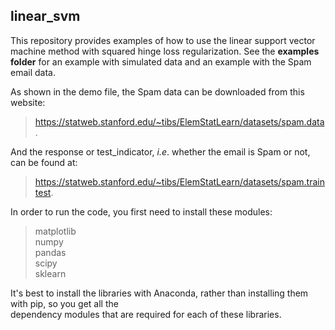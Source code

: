 ## linear_svm
This repository provides examples of how to use the linear support vector machine method with squared hinge loss regularization. See the **examples folder** for an example with simulated data and an example with the Spam email data.  
  
As shown in the demo file, the Spam data can be downloaded from this website:   
  >  https://statweb.stanford.edu/~tibs/ElemStatLearn/datasets/spam.data.   
    
And the response or test_indicator, _i.e_. whether the email is Spam or not, can be found at:   
  >  https://statweb.stanford.edu/~tibs/ElemStatLearn/datasets/spam.traintest.    
  
In order to run the code, you first need to install these modules:
> matplotlib  
> numpy  
> pandas  
> scipy  
> sklearn
  
It's best to install the libraries with Anaconda, rather than installing them with pip, so you get all the  
dependency modules that are required for each of these libraries.
